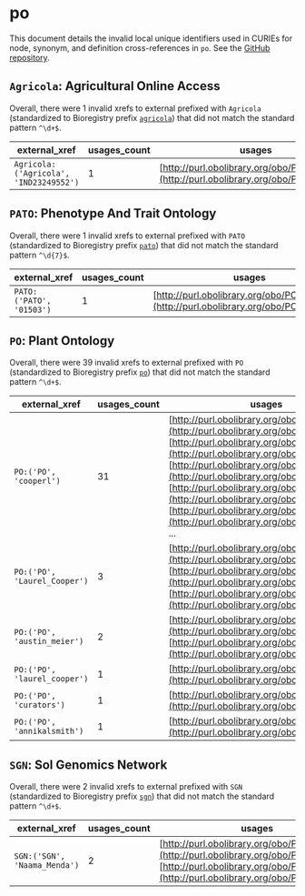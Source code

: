 # po

This document details the invalid local unique identifiers used in CURIEs
for node, synonym, and definition cross-references in `po`. See the [GitHub repository](https://github.com/Planteome/plant-ontology).


## `Agricola`: Agricultural Online Access

Overall, there were 1 invalid
xrefs to external prefixed with `Agricola` (standardized to Bioregistry
prefix [`agricola`](https://bioregistry.io/agricola)) that
did not match the standard pattern `^\d+$`.

| external_xref                          |   usages_count | usages                                                                                 |
|----------------------------------------|----------------|----------------------------------------------------------------------------------------|
| `Agricola:('Agricola', 'IND23249552')` |              1 | [http://purl.obolibrary.org/obo/PO_0003000](http://purl.obolibrary.org/obo/PO_0003000) |

## `PATO`: Phenotype And Trait Ontology

Overall, there were 1 invalid
xrefs to external prefixed with `PATO` (standardized to Bioregistry
prefix [`pato`](https://bioregistry.io/pato)) that
did not match the standard pattern `^\d{7}$`.

| external_xref            |   usages_count | usages                                                                                 |
|--------------------------|----------------|----------------------------------------------------------------------------------------|
| `PATO:('PATO', '01503')` |              1 | [http://purl.obolibrary.org/obo/PO_0009008](http://purl.obolibrary.org/obo/PO_0009008) |

## `PO`: Plant Ontology

Overall, there were 39 invalid
xrefs to external prefixed with `PO` (standardized to Bioregistry
prefix [`po`](https://bioregistry.io/po)) that
did not match the standard pattern `^\d+$`.

| external_xref                |   usages_count | usages                                                                                                                                                                                                                                                                                                                                                                                                                                                      |
|------------------------------|----------------|-------------------------------------------------------------------------------------------------------------------------------------------------------------------------------------------------------------------------------------------------------------------------------------------------------------------------------------------------------------------------------------------------------------------------------------------------------------|
| `PO:('PO', 'cooperl')`       |             31 | [http://purl.obolibrary.org/obo/PO_0003022](http://purl.obolibrary.org/obo/PO_0003022), [http://purl.obolibrary.org/obo/PO_0006311](http://purl.obolibrary.org/obo/PO_0006311), [http://purl.obolibrary.org/obo/PO_0006312](http://purl.obolibrary.org/obo/PO_0006312), [http://purl.obolibrary.org/obo/PO_0006348](http://purl.obolibrary.org/obo/PO_0006348), [http://purl.obolibrary.org/obo/PO_0006349](http://purl.obolibrary.org/obo/PO_0006349), ... |
| `PO:('PO', 'Laurel_Cooper')` |              3 | [http://purl.obolibrary.org/obo/PO_0025620](http://purl.obolibrary.org/obo/PO_0025620), [http://purl.obolibrary.org/obo/PO_0025621](http://purl.obolibrary.org/obo/PO_0025621), [http://purl.obolibrary.org/obo/PO_0025622](http://purl.obolibrary.org/obo/PO_0025622)                                                                                                                                                                                      |
| `PO:('PO', 'austin_meier')`  |              2 | [http://purl.obolibrary.org/obo/PO_0000027](http://purl.obolibrary.org/obo/PO_0000027), [http://purl.obolibrary.org/obo/PO_0005030](http://purl.obolibrary.org/obo/PO_0005030)                                                                                                                                                                                                                                                                              |
| `PO:('PO', 'laurel_cooper')` |              1 | [http://purl.obolibrary.org/obo/PO_0020104](http://purl.obolibrary.org/obo/PO_0020104)                                                                                                                                                                                                                                                                                                                                                                      |
| `PO:('PO', 'curators')`      |              1 | [http://purl.obolibrary.org/obo/PO_0025546](http://purl.obolibrary.org/obo/PO_0025546)                                                                                                                                                                                                                                                                                                                                                                      |
| `PO:('PO', 'annikalsmith')`  |              1 | [http://purl.obolibrary.org/obo/PO_0028005](http://purl.obolibrary.org/obo/PO_0028005)                                                                                                                                                                                                                                                                                                                                                                      |

## `SGN`: Sol Genomics Network

Overall, there were 2 invalid
xrefs to external prefixed with `SGN` (standardized to Bioregistry
prefix [`sgn`](https://bioregistry.io/sgn)) that
did not match the standard pattern `^\d+$`.

| external_xref                |   usages_count | usages                                                                                                                                                                         |
|------------------------------|----------------|--------------------------------------------------------------------------------------------------------------------------------------------------------------------------------|
| `SGN:('SGN', 'Naama_Menda')` |              2 | [http://purl.obolibrary.org/obo/PO_0008001](http://purl.obolibrary.org/obo/PO_0008001), [http://purl.obolibrary.org/obo/PO_0008002](http://purl.obolibrary.org/obo/PO_0008002) |

